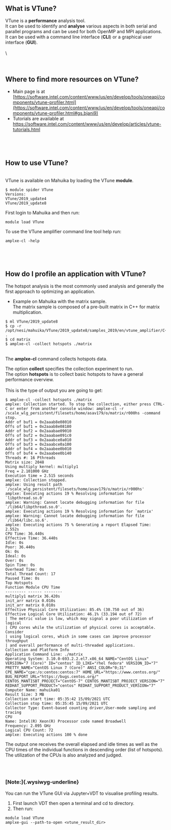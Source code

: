 ##  

##  What is VTune?  

VTune is a **performance** analysis tool.\
It can be used to identify and **analyse** various aspects in both
serial and parallel programs and can be used for both OpenMP and MPI
applications.\
It can be used with a command line interface (**CLI**) or a graphical
user interface (**GUI**).\
\
\

 

## Where to find more resources on VTune?  

-   Main page is at
    [https://software.intel.com/content/www/us/en/develop/tools/oneapi/components/vtune-profiler.html](https://software.intel.com/content/www/us/en/develop/tools/oneapi/components/vtune-profiler.html#gs.bjani9)
-   Tutorials are available at
    <https://software.intel.com/content/www/us/en/develop/articles/vtune-tutorials.html>

##  

##  How to use VTune?

\
VTune is available on Mahuika by loading the VTune **module**.

    $ module spider VTune
    Versions:
    VTune/2019_update4
    VTune/2019_update8

First login to Mahuika and then run:

    module load VTune

To use the VTune amplifier command line tool help run:

    amplxe-cl -help

##  

##  How do I profile an application with VTune?  

The hotspot analysis is the most commonly used analysis and generally
the first approach to optimizing an application.

-   Example on Mahuika with the matrix sample.\
    The matrix sample is composed of a pre-built matrix in C++ for
    matrix multiplication.

<!-- -->

    $ ml VTune/2019_update8
    $ cp -r /opt/nesi/mahuika/VTune/2019_update8/samples_2019/en/vtune_amplifier/C++/matrix .
    $ cd matrix
    $ amplxe-cl -collect hotspots ./matrix

\
The **amplxe-cl** command collects hotspots data.

The option **collect** specifies the collection experiment to run.\
The option **hotspots** is to collect basic hotspots to have a general
performance overview.\
\
This is the type of output you are going to get:

    $ amplxe-cl -collect hotspots ./matrix
    amplxe: Collection started. To stop the collection, either press CTRL-C or enter from another console window: amplxe-cl -r /scale_wlg_persistent/filesets/home/asav179/o/matrix/r000hs -command stop.
    Addr of buf1 = 0x2aaab8e08010
    Offs of buf1 = 0x2aaab8e08180
    Addr of buf2 = 0x2aaabae09010
    Offs of buf2 = 0x2aaabae091c0
    Addr of buf3 = 0x2aaabce0a010
    Offs of buf3 = 0x2aaabce0a100
    Addr of buf4 = 0x2aaabee0b010
    Offs of buf4 = 0x2aaabee0b140
    Threads #: 16 Pthreads
    Matrix size: 2048
    Using multiply kernel: multiply1
    Freq = 2.101000 GHz
    Execution time = 2.515 seconds
    amplxe: Collection stopped.
    amplxe: Using result path `/scale_wlg_persistent/filesets/home/asav179/o/matrix/r000hs'
    amplxe: Executing actions 19 % Resolving information for `libpthread.so.0'
    amplxe: Warning: Cannot locate debugging information for file `/lib64/libpthread.so.0'.
    amplxe: Executing actions 19 % Resolving information for `matrix'
    amplxe: Warning: Cannot locate debugging information for file `/lib64/libc.so.6'.
    amplxe: Executing actions 75 % Generating a report Elapsed Time: 2.552s
    CPU Time: 36.440s
    Effective Time: 36.440s
    Idle: 0s
    Poor: 36.440s
    Ok: 0s
    Ideal: 0s
    Over: 0s
    Spin Time: 0s
    Overhead Time: 0s
    Total Thread Count: 17
    Paused Time: 0s
    Top Hotspots
    Function Module CPU Time
    --------- ------ --------
    multiply1 matrix 36.420s
    init_arr matrix 0.010s
    init_arr matrix 0.010s
    Effective Physical Core Utilization: 85.4% (30.750 out of 36)
    Effective Logical Core Utilization: 46.1% (33.194 out of 72)
    | The metric value is low, which may signal a poor utilization of logical
    | CPU cores while the utilization of physical cores is acceptable. Consider
    | using logical cores, which in some cases can improve processor throughput
    | and overall performance of multi-threaded applications.
    Collection and Platform Info
    Application Command Line: ./matrix
    Operating System: 3.10.0-693.2.2.el7.x86_64 NAME="CentOS Linux" VERSION="7 (Core)" ID="centos" ID_LIKE="rhel fedora" VERSION_ID="7" PRETTY_NAME="CentOS Linux 7 (Core)" ANSI_COLOR="0;31" CPE_NAME="cpe:/o:centos:centos:7" HOME_URL="https://www.centos.org/" BUG_REPORT_URL="https://bugs.centos.org/" CENTOS_MANTISBT_PROJECT="CentOS-7" CENTOS_MANTISBT_PROJECT_VERSION="7" REDHAT_SUPPORT_PRODUCT="centos" REDHAT_SUPPORT_PRODUCT_VERSION="7"
    Computer Name: mahuika01
    Result Size: 3 MB
    Collection start time: 05:35:42 15/09/2021 UTC
    Collection stop time: 05:35:45 15/09/2021 UTC
    Collector Type: Event-based counting driver,User-mode sampling and tracing
    CPU
    Name: Intel(R) Xeon(R) Processor code named Broadwell
    Frequency: 2.095 GHz
    Logical CPU Count: 72
    amplxe: Executing actions 100 % done

The output one receives the overall elapsed and idle times as well as
the CPU times of the individual functions in descending order (list of
hotspots).\
The utilization of the CPUs is also analyzed and judged.

###  

### [Note:]{.wysiwyg-underline}

You can run the VTune GUI via Jupyter+VDT to visualise profiling
results.

1.  First launch VDT then open a terminal and cd to directory.
2.  Then run:

<!-- -->

    module load VTune
    amplxe-gui --path-to-open <vtune_result_dir>

 

